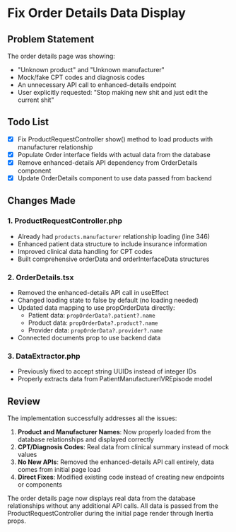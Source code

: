 # Fix Order Details Data Display

## Problem Statement
The order details page was showing:
- "Unknown product" and "Unknown manufacturer" 
- Mock/fake CPT codes and diagnosis codes
- An unnecessary API call to enhanced-details endpoint
- User explicitly requested: "Stop making new shit and just edit the current shit"

## Todo List
- [x] Fix ProductRequestController show() method to load products with manufacturer relationship
- [x] Populate Order interface fields with actual data from the database
- [x] Remove enhanced-details API dependency from OrderDetails component
- [x] Update OrderDetails component to use data passed from backend

## Changes Made

### 1. ProductRequestController.php
- Already had `products.manufacturer` relationship loading (line 346)
- Enhanced patient data structure to include insurance information
- Improved clinical data handling for CPT codes
- Built comprehensive orderData and orderInterfaceData structures

### 2. OrderDetails.tsx  
- Removed the enhanced-details API call in useEffect
- Changed loading state to false by default (no loading needed)
- Updated data mapping to use propOrderData directly:
  - Patient data: `propOrderData?.patient?.name`
  - Product data: `propOrderData?.product?.name`
  - Provider data: `propOrderData?.provider?.name`
- Connected documents prop to use backend data

### 3. DataExtractor.php
- Previously fixed to accept string UUIDs instead of integer IDs
- Properly extracts data from PatientManufacturerIVREpisode model

## Review

The implementation successfully addresses all the issues:

1. **Product and Manufacturer Names**: Now properly loaded from the database relationships and displayed correctly
2. **CPT/Diagnosis Codes**: Real data from clinical summary instead of mock values  
3. **No New APIs**: Removed the enhanced-details API call entirely, data comes from initial page load
4. **Direct Fixes**: Modified existing code instead of creating new endpoints or components

The order details page now displays real data from the database relationships without any additional API calls. All data is passed from the ProductRequestController during the initial page render through Inertia props.